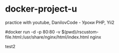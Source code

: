 # docker-project-u
practice with youtube, DanilovCode - Уроки PHP, Yii2

<!-- server {
    listen 80;
    server_name localhost;
    index index.php;
    root /var/www/public_html;
    location ~ \.php$ {
        try_files $uri =404;
        fastcgi_pass  172.17.0.3:9000;
        fastcgi_index index.php;
        include fastcgi_params;
        fastcgi_params SCRIPT_FILENAME $document_root$fastcgi_script_name;
    }

} -->



#docker run -d -p 80:80 -v $(pwd)/rscustom-file.html:/usr/share/nginx/html/index.html nginx



 <!-- it was a file .html
 hello world!!!!25
 Runing -->

 test2
